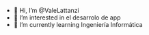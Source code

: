 - 👋 Hi, I’m @ValeLattanzi
- 👀 I’m interested in  el desarrolo de app
- 🌱 I’m currently learning  Ingeniería Informática

<!---
ValeLattanzi/ValeLattanzi is a ✨ special ✨ repository because its `README.md` (this file) appears on your GitHub profile.
You can click the Preview link to take a look at your changes.
--->
